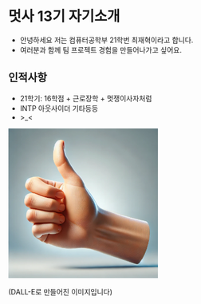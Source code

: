 # 멋사 13기 자기소개
- 안녕하세요 저는 컴퓨터공학부 21학번 최재혁이라고 합니다.
- 여러분과 함께 팀 프로젝트 경험을 만들어나가고 싶어요.
## 인적사항
- 21학기: 16학점 + 근로장학 + 멋쟁이사자처럼
- INTP 아웃사이더 기타등등 
- \>_< 

<img src="img_HYUK/ddaBong.webp" width="300" height="auto">
<p> (DALL-E로 만들어진 이미지입니다)


